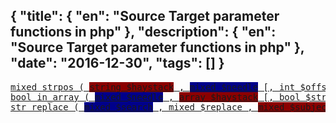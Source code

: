 {
    "title": {
        "en": "Source Target parameter functions in php"
    },
    "description": {
        "en": "Source Target parameter functions in php"
    },
    "date": "2016-12-30",
    "tags": []
}
---
<style>
.hay { background-color: #8B0000; }
.nee { background-color: #00008B; }
</style>

<pre>
<a href="http://php.net/manual/es/function.strpos.php">mixed strpos ( <span class="hay">string $haystack</span> , <span class="nee">mixed $needle</span> [, int $offset = 0 ] )</a>
<a href="http://php.net/manual/en/function.in-array.php">bool in_array ( <span class="nee">mixed $needle</span> , <span class="hay">array $haystack</span> [, bool $strict = FALSE ] )</a>
<a href="http://php.net/manual/en/function.str-replace.php">str_replace ( <span class="nee">mixed $search</span> , mixed $replace , <span class="hay">mixed $subject</span> [, int &$count ] )</a>
</pre>
